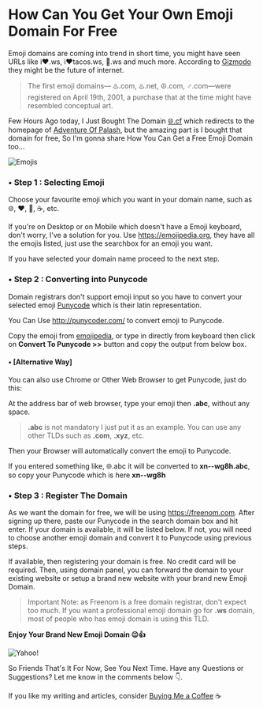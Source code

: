 <!---
layout: post
cover:  assets/images/getemojidomain.jpg
title: How Can You Get Your Own Emoji Domain For Free
navigation: True
tags: [Internet, Free]
class: post-template
author: bauripalash
--->

# How Can You Get Your Own Emoji Domain For Free

Emoji domains are coming into trend in short time, you might have seen URLs like i❤.ws, i❤tacos.ws, 📙.ws and much more. According to [Gizmodo](https://gizmodo.com/emoji-domains-are-the-future-maybe-1823319626) they might be the future of internet.

> The first emoji domains— ♨️.com, ♨️.net, ☮️.com, ♂️.com—were registered on April 19th, 2001, a purchase that at the time might have resembled conceptual art.

Few Hours Ago today, I Just Bought The Domain [🌐.cf](http://xn--wg8h.cf) which redirects to the homepage of [Adventure Of Palash](https://palash.tk), but the amazing part is I bought that domain for free, So I'm gonna share How You Can Get a Free Emoji Domain too...

![Emojis](http://emojipedia-us.s3.amazonaws.com/content/2016/04/10/snapchat-emojis-2016.jpg)

### •  Step 1 : Selecting Emoji

Choose your favourite emoji which you want in your domain name, such as 🌐, ❤, 🌳, ☕, etc.

If you're on Desktop or on Mobile which doesn't have a Emoji keyboard, don't worry, I've a solution for you.
Use <https://emojipedia.org>, they have all the emojis listed, just use the searchbox for an emoji you want.

If you have selected your domain name proceed to the next step.

### • Step 2 : Converting into Punycode

Domain registrars don't support emoji input so you have to convert your selected emoji [Punycode](https://en.m.wikipedia.org/wiki/Punycode) which is their latin representation.

You Can Use <http://punycoder.com/> to convert emoji to Punycode. 

Copy the emoji from [emojipedia](https://emojipedia.org), or type in directly from keyboard then click on **Convert To Punycode >>** button and copy the output from below box.

#### • [Alternative Way]

You can also use Chrome or Other Web Browser to get Punycode, just do this:

At the address bar of web browser, type your emoji then **.abc**, without any space.

> **.abc** is not mandatory I just put it as an example. You can use any other TLDs such as **.com**, **.xyz**, etc.

Then your Browser will automatically convert the emoji to Punycode.

If you entered something like, 🌐.abc it will be converted to **xn--wg8h.abc**, so copy your Punycode which is here **xn--wg8h**

### • Step 3 : Register The Domain

As we want the domain for free, we will be using <https://freenom.com>. After signing up there, paste our Punycode in the search domain box and hit enter. If your domain is available, it will be listed below. If not, you will need to choose another emoji domain and convert it to Punycode using previous steps.

If available, then registering your domain is free. No credit card will be required. Then, using domain panel, you can forward the domain to your existing website or setup a brand new website with your brand new Emoji Domain.

> Important Note: as Freenom is a free domain registrar, don't expect too much. If you want a professional emoji domain go for **.ws** domain, most of people who has emoji domain is using this TLD.

**Enjoy Your Brand New Emoji Domain 😉👍**

![Yahoo!](https://media1.tenor.com/images/4ded3e63cdeb091e55a9e91b1ceb2340/tenor.gif?itemid=5002827)

So Friends That's It For Now, See You Next Time. Have any Questions or Suggestions? Let me know in the comments below 👇.

If you like my writing and articles, consider [Buying Me a Coffee](https://buymeacoff.ee/palash) ☕
